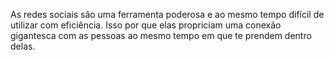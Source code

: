 ---
---

As redes sociais são uma ferramenta poderosa e ao mesmo tempo difícil de utilizar com eficiência. Isso por que elas propriciam uma conexão gigantesca com as pessoas ao mesmo tempo em que te prendem dentro delas. 